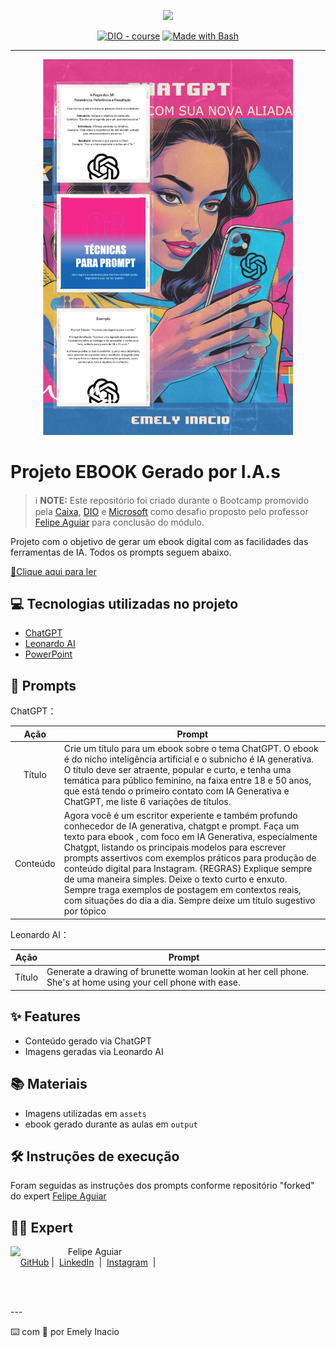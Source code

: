 <p align="center">
    <img width="100" src=".github/assets/banner.png">
</p>


<p align="center">
<a href="https://dio.me/"><img src="https://img.shields.io/badge/DIO-Course-28DA77?logo=youtube" alt="DIO - course"></a>
<a href="https://www.gnu.org/software/bash/" title="Go to Bash homepage"><img src="https://img.shields.io/badge/Prompt-Project-blue?logo=gnu-bash&amp;logoColor=white" alt="Made with Bash"></a></p>

-------


<p align="center">
<img 
    src="./assets/Amostra.png"
    width="400"  
/>
</p>

# Projeto EBOOK Gerado por I.A.s


 > ℹ️ **NOTE:** Este repositório foi criado durante o Bootcamp promovido pela [Caixa](https://www.caixa.gov.br/Paginas/home-caixa.aspx), [DIO](https://dio.me) e [Microsoft](https://www.microsoft.com/pt-br/) como desafio proposto pelo professor [Felipe Aguiar](https://github.com/felipeAguiarCode) para conclusão do módulo.

Projeto com o objetivo de gerar um ebook digital com as facilidades das ferramentas de IA. Todos os prompts seguem abaixo.

<a href="https://github.com/Emely81/prompts-recipe-to-create-a-ebook/blob/main/output/Ebook%20DIO%20Caixa.pdf"> 📕Clique aqui para ler</a>

## 💻 Tecnologias utilizadas no projeto

- [ChatGPT](https://chat.openai.com/) 
- [Leonardo AI](https://app.leonardo.ai/)
- [PowerPoint](https://www.microsoft.com/en/microsoft-365/powerpoint)

## 🧠 Prompts


ChatGPT：

|   Ação   | Prompt                                                                                                                                                                                                                                                                         |
| :------: | ------------------------------------------------------------------------------------------------------------------------------------------------------------------------------------------------------------------------------------------------------------------------------ |
|  Título  | Crie um título para um ebook sobre o tema ChatGPT. O ebook é do nicho inteligência artificial e o subnicho é IA generativa. O título deve ser atraente, popular e curto, e tenha uma temática para público feminino, na faixa entre 18 e 50 anos, que está tendo o primeiro contato com IA Generativa e ChatGPT, me liste 6 variações de títulos.
| Conteúdo | Agora você é um escritor experiente e também profundo conhecedor de IA generativa, chatgpt e prompt. Faça um texto para ebook , com foco em IA Generativa, especialmente Chatgpt,  listando os principais modelos para escrever prompts assertivos com exemplos práticos para produção de conteúdo digital para Instagram. {REGRAS} Explique sempre de uma maneira simples. Deixe o texto curto e enxuto. Sempre traga exemplos de postagem em contextos reais, com situações do dia a dia. Sempre deixe um título sugestivo por tópico


Leonardo AI：

|  Ação  | Prompt                                                                                 |
| :----: | -------------------------------------------------------------------------------------- |
| Título | Generate a drawing of brunette woman lookin at her cell phone.  She's at home using your cell phone with ease. |

## ✨ Features

- Conteúdo gerado via ChatGPT
- Imagens geradas via Leonardo AI

## 📚 Materiais

- Imagens utilizadas em `assets`
- ebook gerado durante as aulas em `output`

## 🛠️ Instruções de execução

Foram seguidas as instruções dos prompts conforme repositório "forked" do expert [Felipe Aguiar](https://github.com/felipeAguiarCode)


## 👨‍💻 Expert
 
<p>
    <img 
      align=left 
      margin=10 
      width=80 
      src="https://avatars.githubusercontent.com/u/37452836?v=4"
    />
    <p>&nbsp&nbsp&nbspFelipe Aguiar<br>
    &nbsp&nbsp&nbsp
    <a href="https://github.com/felipeAguiarCode">
    GitHub</a>&nbsp;|&nbsp;
    <a href="www.linkedin.com/in/
felipe-exe">LinkedIn</a>
&nbsp;|&nbsp;
    <a href="https://www.instagram.com/felipeaguiar.exe/">
    Instagram</a>
&nbsp;|&nbsp;</p>
</p>
<br/><br/>
<p>
---

⌨️ com 💜 por Emely Inacio
